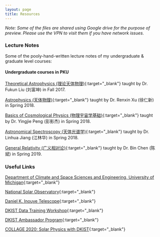 ```yaml
---
layout: page
title: Resources
---
```


*Note: Some of the files are shared using Google drive for the purpose of preview. Please use the VPN to visit them if you have network issues.*

### Lecture Notes
Some of the pooly-hand-written lecture notes of my undergraduate & graduate level courses:

#### Undergraduate courses in PKU
[Theoretical Astrophysics (理论天体物理)](/assets/pdf/SteAtmos_comp.pdf){:target="_blank"} taught by Dr. Fukun Liu (刘富坤) in Fall 2017.

[Astrophysics (天体物理)](/assets/pdf/Astrophy_comp.pdf){:target="_blank"} taught by Dr. Renxin Xu (徐仁新) in Spring 2018.

[Basics of Cosmological Physics (物理宇宙学基础)](/assets/pdf/BasCosPhy_comp.pdf){:target="_blank"} taught by Dr. Yingjie Peng (彭影杰) in Spring 2018.

[Astronomical Spectroscopy (天体光谱学)](/assets/pdf/AstroSpec_comp.pdf){:target="_blank"} taught by Dr. Linhua Jiang (江林华) in Spring 2018.

[General Relativity (广义相对论)](/assets/pdf/GR_comp.pdf){:target="_blank"} taught by Dr. Bin Chen (陈斌) in Spring 2019.

### Useful Links

[Department of Climate and Space Sciences and Engineering, University of Michigan](https://clasp.engin.umich.edu/){:target="_blank"}

[National Solar Observatory](nso.edu){:target="_blank"}

[Daniel K. Inouye Telescope](https://www.nso.edu/telescopes/dki-solar-telescope/){:target="_blank"}

[DKIST Data Training Workshop](https://www.nso.edu/ncsp/ncsp-workshops/){:target="_blank"}

[DKIST Ambassador Program](https://www.nso.edu/ncsp/dkist-ambassadors/){:target="_blank"}

[COLLAGE 2020: Solar Physics with DKIST](https://www.nso.edu/students/collage/collage-2020/){:target="_blank"}
